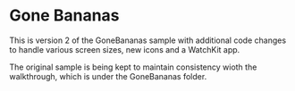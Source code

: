 Gone Bananas
============

This is version 2 of the GoneBananas sample with additional code changes to handle various screen sizes, new icons and a WatchKit app.

The original sample is being kept to maintain consistency wioth the walkthrough, which is under the GoneBananas folder.